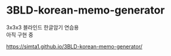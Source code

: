 # 3BLD-korean-memo-generator
3x3x3 블라인드 한글암기 연습용   
아직 구현 중   

https://simta1.github.io/3BLD-korean-memo-generator/